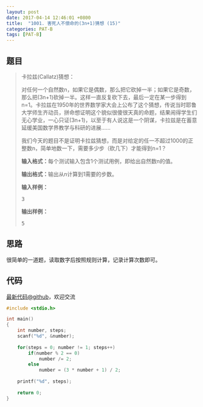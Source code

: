 ```yaml
---
layout: post
date: 2017-04-14 12:46:01 +0800
title:  "1001. 害死人不偿命的(3n+1)猜想 (15)"
categories: PAT-B
tags: [PAT-B]
---
```


## 题目

> <div id="problemContent">
> <p>卡拉兹(Callatz)猜想：</p>
> <p>对任何一个自然数n，如果它是偶数，那么把它砍掉一半；如果它是奇数，那么把(3n+1)砍掉一半。这样一直反复砍下去，最后一定在某一步得到n=1。卡拉兹在1950年的世界数学家大会上公布了这个猜想，传说当时耶鲁大学师生齐动员，拼命想证明这个貌似很傻很天真的命题，结果闹得学生们无心学业，一心只证(3n+1)，以至于有人说这是一个阴谋，卡拉兹是在蓄意延缓美国数学界教学与科研的进展……
> </p>
> <p>我们今天的题目不是证明卡拉兹猜想，而是对给定的任一不超过1000的正整数n，简单地数一下，需要多少步（砍几下）才能得到n=1？
> 
> <p><b>输入格式：</b>每个测试输入包含1个测试用例，即给出自然数n的值。</p>
> <p><b>输出格式：</b>输出从n计算到1需要的步数。</p>
> <b>输入样例：</b><pre>
> 3
> </pre>
> <b>输出样例：</b><pre>
> 5
> </pre>
> </p></div>

## 思路

很简单的一道题，读取数字后按照规则计算，记录计算次数即可。


## 代码

[最新代码@github](https://github.com/OliverLew/PAT/blob/master/PATBasic/1001.c)，欢迎交流
```c
#include <stdio.h>

int main()
{
    int number, steps;
    scanf("%d", &number);
    
    for(steps = 0; number != 1; steps++) 
        if(number % 2 == 0)     
			number /= 2;
        else
			number = (3 * number + 1) / 2;
    
    printf("%d", steps);
    
    return 0;
}

```